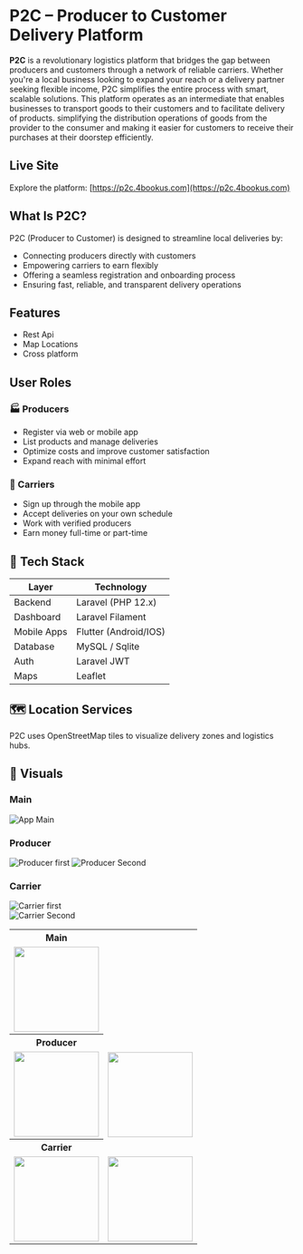 # P2C – Producer to Customer Delivery Platform

**P2C** is a revolutionary logistics platform that bridges the gap between producers and customers through a network of reliable carriers. Whether you're a local business looking to expand your reach or a delivery partner seeking flexible income, P2C simplifies the entire process with smart, scalable solutions.
This platform operates as an intermediate that enables businesses to transport goods to their customers and to facilitate delivery of products. simplifying the distribution operations of goods from the provider to the consumer and making it easier for customers to receive their purchases at their doorstep efficiently.

## Live Site

Explore the platform: [https://p2c.4bookus.com](https://p2c.4bookus.com)

## What Is P2C?

P2C (Producer to Customer) is designed to streamline local deliveries by:

- Connecting producers directly with customers
- Empowering carriers to earn flexibly
- Offering a seamless registration and onboarding process
- Ensuring fast, reliable, and transparent delivery operations

## Features

- Rest Api
- Map Locations
- Cross platform

## User Roles

### 🏭 Producers
- Register via web or mobile app
- List products and manage deliveries
- Optimize costs and improve customer satisfaction
- Expand reach with minimal effort

### 🚗 Carriers
- Sign up through the mobile app
- Accept deliveries on your own schedule
- Work with verified producers
- Earn money full-time or part-time

## 🧰 Tech Stack

| Layer        | Technology             |
|--------------|------------------------|
| Backend      | Laravel (PHP 12.x)     |
| Dashboard    | Laravel Filament       |
| Mobile Apps  | Flutter (Android/IOS)	|
| Database     | MySQL / Sqlite		|
| Auth         | Laravel JWT 		|
| Maps         | Leaflet		|


## 🗺️ Location Services

P2C uses OpenStreetMap tiles to visualize delivery zones and logistics hubs.

## 📸 Visuals

### Main
![App Main](https://github.com/hith-hj/mockups/blob/main/p2c/producer_1.png)

### Producer
![Producer first](https://github.com/hith-hj/mockups/blob/main/p2c/producer_2.png)
![Producer Second](https://github.com/hith-hj/mockups/blob/main/p2c/producer_3.png)

### Carrier
![Carrier first](https://github.com/hith-hj/mockups/blob/main/p2c/carrier_1.png)  
![Carrier Second](https://github.com/hith-hj/mockups/blob/main/p2c/carrier_2.png)

<table>
	<tr>
		<th> Main </th>
	</tr>
	<tr>
		<td><img src="https://github.com/hith-hj/mockups/blob/main/p2c/producer_1.png" width="150"/></td>
	</tr>
	<tr>
		<th> Producer </th>
	</tr>
	<tr>
		<td><img src="https://github.com/hith-hj/mockups/blob/main/p2c/producer_2.png" width="150"/></td>
		<td><img src="https://github.com/hith-hj/mockups/blob/main/p2c/producer_3.png" width="150"/></td>
	</tr>
	<tr>
		<th> Carrier </th>
	</tr>
	<tr>
		<td><img src="https://github.com/hith-hj/mockups/blob/main/p2c/carrier_1.png" width="150"/></td>
		<td><img src="https://github.com/hith-hj/mockups/blob/main/p2c/carrier_2.png" width="150"/></td>
	</tr>
</table>


